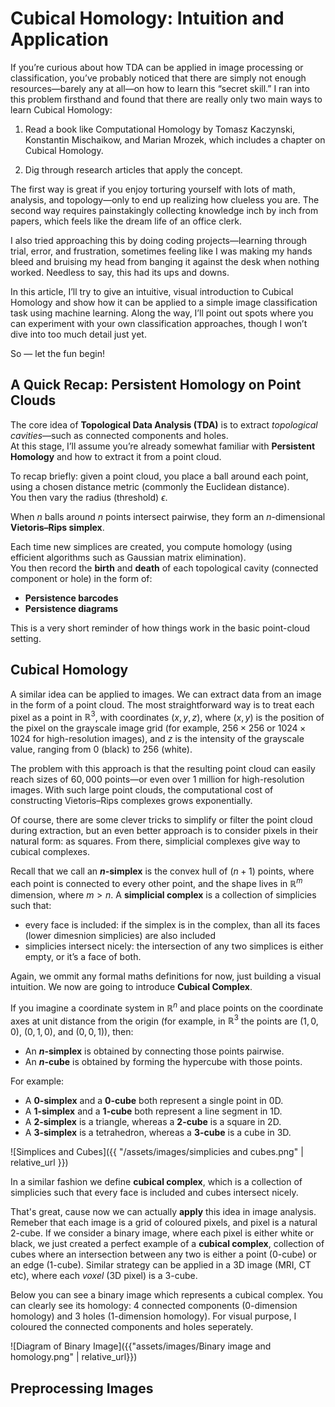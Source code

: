 # Cubical Homology: Intuition and Application

If you’re curious about how TDA can be applied in image processing or classification, you’ve probably noticed that there are simply not enough resources—barely any at all—on how to learn this “secret skill.” I ran into this problem firsthand and found that there are really only two main ways to learn Cubical Homology:

1. Read a book like Computational Homology by Tomasz Kaczynski, Konstantin Mischaikow, and Marian Mrozek, which includes a chapter on Cubical Homology.

2. Dig through research articles that apply the concept.

The first way is great if you enjoy torturing yourself with lots of math, analysis, and topology—only to end up realizing how clueless you are. The second way requires painstakingly collecting knowledge inch by inch from papers, which feels like the dream life of an office clerk.

I also tried approaching this by doing coding projects—learning through trial, error, and frustration, sometimes feeling like I was making my hands bleed and bruising my head from banging it against the desk when nothing worked. Needless to say, this had its ups and downs.

In this article, I’ll try to give an intuitive, visual introduction to Cubical Homology and show how it can be applied to a simple image classification task using machine learning. Along the way, I’ll point out spots where you can experiment with your own classification approaches, though I won’t dive into too much detail just yet.

So — let the fun begin!

## A Quick Recap: Persistent Homology on Point Clouds

The core idea of **Topological Data Analysis (TDA)** is to extract *topological cavities*—such as connected components and holes.  
At this stage, I’ll assume you’re already somewhat familiar with **Persistent Homology** and how to extract it from a point cloud.  

To recap briefly: given a point cloud, you place a ball around each point, using a chosen distance metric (commonly the Euclidean distance).  
You then vary the radius (threshold) $\epsilon$.  

When $n$ balls around $n$ points intersect pairwise, they form an $n$-dimensional **Vietoris–Rips simplex**.  

Each time new simplices are created, you compute homology (using efficient algorithms such as Gaussian matrix elimination).  
You then record the **birth** and **death** of each topological cavity (connected component or hole) in the form of:  

- **Persistence barcodes**  
- **Persistence diagrams**  

This is a very short reminder of how things work in the basic point-cloud setting.

## Cubical Homology

A similar idea can be applied to images. We can extract data from an image in the form of a point cloud. The most straightforward way is to treat each pixel as a point in $\mathbb{R}^3$, with coordinates $(x, y, z)$, where $(x, y)$ is the position of the pixel on the grayscale image grid (for example, $256 \times 256$ or $1024 \times 1024$ for high-resolution images), and $z$ is the intensity of the grayscale value, ranging from $0$ (black) to $256$ (white).

The problem with this approach is that the resulting point cloud can easily reach sizes of $60{,}000$ points—or even over $1$ million for high-resolution images. With such large point clouds, the computational cost of constructing Vietoris–Rips complexes grows exponentially.

Of course, there are some clever tricks to simplify or filter the point cloud during extraction, but an even better approach is to consider pixels in their natural form: as squares. From there, simplicial complexes give way to cubical complexes. 

Recall that we call an **$n$-simplex** is the convex hull of $(n + 1)$ points, where each point is connected to every other point, and the shape lives in $\mathbb{R}^m$ dimension, where $m > n$. A **simplicial complex** is a collection of simplicies such that:
- every face is included: if the simplex is in the complex, than all its faces (lower dimesnion simplicies) are also included
- simplicies intersect nicely: the intersection of any two simplices is either empty, or it’s a face of both.

Again, we ommit any formal maths definitions for now, just building a visual intuition. We now are going to introduce **Cubical Complex**. 

If you imagine a coordinate system in $\mathbb{R}^n$ and place points on the coordinate axes at unit distance from the origin (for example, in $\mathbb{R}^3$ the points are $(1,0,0)$, $(0,1,0)$, and $(0,0,1)$), then:  

- An **$n$-simplex** is obtained by connecting those points pairwise.  
- An **$n$-cube** is obtained by forming the hypercube with those points.  

For example:  

- A **$0$-simplex** and a **$0$-cube** both represent a single point in $0$D.  
- A **$1$-simplex** and a **$1$-cube** both represent a line segment in $1$D.  
- A **$2$-simplex** is a triangle, whereas a **$2$-cube** is a square in $2$D.  
- A **$3$-simplex** is a tetrahedron, whereas a **$3$-cube** is a cube in $3$D.  



![Simplices and Cubes]({{ "/assets/images/simplicies and cubes.png" | relative_url }})

In a similar fashion we define  **cubical complex**, which is a collection of simplicies such that every face is included and cubes intersect nicely. 

That's great, cause now we can actually **apply** this idea in image analysis. Remeber that each image is a grid of coloured pixels, and pixel is a natural $2$-cube. If we consider a binary image, where each pixel is either white or black, we just created a perfect example of a **cubical complex**, collection of cubes where an intersection between any two is either a point ($0$-cube) or an edge ($1$-cube). Similar strategy can be applied in a $3$D image (MRI, CT etc), where each *voxel* ($3$D pixel) is a $3$-cube. 

Below you can see a binary image which represents a cubical complex. You can clearly see its homology: 4 connected components ($0$-dimension homology) and 3 holes ($1$-dimension homology). For visual purpose, I coloured the connected components and holes seperately. 

![Diagram of Binary Image]({{"assets/images/Binary image and homology.png" | relative_url}})

## Preprocessing Images



